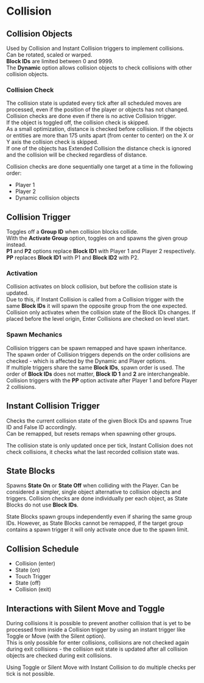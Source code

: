 
# Collision

## Collision Objects
Used by Collision and Instant Collision triggers to implement collisions.  
Can be rotated, scaled or warped.  
**Block IDs** are limited between 0 and 9999.  
The **Dynamic** option allows collision objects to check collisions with other collision objects.	

### Collision Check
The collision state is updated every tick after all scheduled moves are processed, even if the position of the player or objects has not changed.  
Collision checks are done even if there is no active Collision trigger.  
If the object is toggled off, the collision check is skipped.  
As a small optimization, distance is checked before collision. If the objects or entities are more than 175 units apart (from center to center) on the X or Y axis the collision check is skipped.  
If one of the objects has Extended Collision the distance check is ignored and the collision will be checked regardless of distance.  

Collision checks are done sequentially one target at a time in the following order:
* Player 1
* Player 2
* Dynamic collision objects

## Collision Trigger
Toggles off a **Group ID** when collision blocks collide.  
With the **Activate Group** option, toggles on and spawns the given group instead.  
**P1** and **P2** options replace **Block ID1** with Player 1 and Player 2 respectively.  
**PP** replaces **Block ID1** with P1 and **Block ID2** with P2.  

### Activation
Collision activates on block collision, but before the collision state is updated.  
Due to this, if Instant Collision is called from a Collision trigger with the same **Block IDs** it will spawn the opposite group from the one expected.  
Collision only activates when the collision state of the Block IDs changes.
If placed before the level origin, Enter Collisions are checked on level start.

### Spawn Mechanics
Collision triggers can be spawn remapped and have spawn inheritance.  
The spawn order of Collision triggers depends on the order collisions are checked - which is affected by the Dynamic and Player options.  
If multiple triggers share the same **Block IDs**, spawn order is used. The order of **Block IDs** does not matter, **Block ID 1** and **2** are interchangeable.   
Collision triggers with the **PP** option activate after Player 1 and before Player 2 collisions.

## Instant Collision Trigger
Checks the current collision state of the given Block IDs and spawns True ID and False ID accordingly.  
Can be remapped, but resets remaps when spawning other groups.

The collision state is only updated once per tick, Instant Collision does not check collisions, it checks what the last recorded collision state was.

## State Blocks

Spawns **State On** or **State Off** when colliding with the Player.
Can be considered a simpler, single object alternative to collision objects and triggers.
Collision checks are done individually per each object, as State Blocks do not use **Block IDs**.

State Blocks spawn groups independently even if sharing the same group IDs. However, as State Blocks cannot be remapped, if the target group contains a spawn trigger it will only activate once due to the spawn limit.

## Collision Schedule
* Collision (enter)
* State (on)
* Touch Trigger
* State (off)
* Collision (exit)

## Interactions with Silent Move and Toggle
During collisions it is possible to prevent another collision that is yet to be processed from inside a Collision trigger by using an instant trigger like Toggle or Move (with the Silent option).  
This is only possible for enter collisions, collisions are not checked again during exit collisions - the collision exit state is updated after all collision objects are checked during exit collisions.

Using Toggle or Silent Move with Instant Collision to do multiple checks per tick is not possible.
